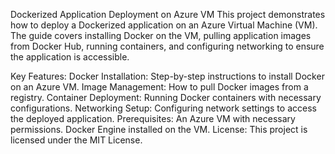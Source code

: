 Dockerized Application Deployment on Azure VM
This project demonstrates how to deploy a Dockerized application on an Azure Virtual Machine (VM). The guide covers installing Docker on the VM, pulling application images from Docker Hub, running containers, and configuring networking to ensure the application is accessible.

Key Features:
Docker Installation: Step-by-step instructions to install Docker on an Azure VM.
Image Management: How to pull Docker images from a registry.
Container Deployment: Running Docker containers with necessary configurations.
Networking Setup: Configuring network settings to access the deployed application.
Prerequisites:
An Azure VM with necessary permissions.
Docker Engine installed on the VM.
License:
This project is licensed under the MIT License.
